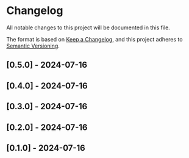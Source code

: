 # Changelog
All notable changes to this project will be documented in this file.

The format is based on [Keep a Changelog](https://keepachangelog.com/en/1.0.0/),
and this project adheres to [Semantic Versioning](https://semver.org/spec/v2.0.0.html).

## [0.5.0] - 2024-07-16


## [0.4.0] - 2024-07-16


## [0.3.0] - 2024-07-16


## [0.2.0] - 2024-07-16


## [0.1.0] - 2024-07-16


